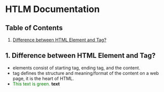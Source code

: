 # HTLM Documentation
## Table of Contents
1. [Difference between HTML Element and Tag?](#1-html-element-vs-tag)

## 1. Difference between HTML Element and Tag?
- elements consist of starting tag, ending tag, and the content.
- tag defines the structure and meaning/format of the content on a web page, it is the heart of HTML.
- <span style="color: green">This text is green.</span>
**text**
